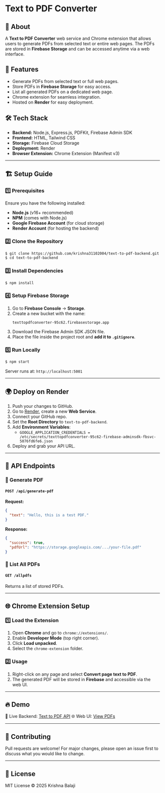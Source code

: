# Text to PDF Converter

## 📌 About
A **Text to PDF Converter** web service and Chrome extension that allows users to generate PDFs from selected text or entire web pages. The PDFs are stored in **Firebase Storage** and can be accessed anytime via a web interface.

## 🚀 Features
- Generate PDFs from selected text or full web pages.
- Store PDFs in **Firebase Storage** for easy access.
- List all generated PDFs on a dedicated web page.
- Chrome extension for seamless integration.
- Hosted on **Render** for easy deployment.

## 🛠️ Tech Stack
- **Backend:** Node.js, Express.js, PDFKit, Firebase Admin SDK
- **Frontend:** HTML, Tailwind CSS
- **Storage:** Firebase Cloud Storage
- **Deployment:** Render
- **Browser Extension:** Chrome Extension (Manifest v3)

---

## 🏗️ Setup Guide
### 1️⃣ Prerequisites
Ensure you have the following installed:
- **Node.js** (v16+ recommended)
- **NPM** (comes with Node.js)
- **Google Firebase Account** (for cloud storage)
- **Render Account** (for hosting the backend)

### 2️⃣ Clone the Repository
```sh
$ git clone https://github.com/krishna31102004/text-to-pdf-backend.git
$ cd text-to-pdf-backend
```

### 3️⃣ Install Dependencies
```sh
$ npm install
```

### 4️⃣ Setup Firebase Storage
1. Go to **Firebase Console** → **Storage**.
2. Create a new bucket with the name:
   ```
   texttopdfconverter-95c62.firebasestorage.app
   ```
3. Download the Firebase Admin SDK JSON file.
4. Place the file inside the project root and **add it to `.gitignore`**.

### 5️⃣ Run Locally
```sh
$ npm start
```
Server runs at: `http://localhost:5001`

---

## 🌍 Deploy on Render
1. Push your changes to GitHub.
2. Go to [Render](https://dashboard.render.com/), create a new **Web Service**.
3. Connect your GitHub repo.
4. Set the **Root Directory** to `text-to-pdf-backend`.
5. Add **Environment Variables**:
   - `GOOGLE_APPLICATION_CREDENTIALS = /etc/secrets/texttopdfconverter-95c62-firebase-adminsdk-fbsvc-5076fd6fe6.json`
6. Deploy and grab your API URL.

---

## 📄 API Endpoints
### 🎯 Generate PDF
#### `POST /api/generate-pdf`
**Request:**
```json
{
  "text": "Hello, this is a test PDF."
}
```
**Response:**
```json
{
  "success": true,
  "pdfUrl": "https://storage.googleapis.com/.../your-file.pdf"
}
```

### 📜 List All PDFs
#### `GET /allpdfs`
Returns a list of stored PDFs.

---

## 🌐 Chrome Extension Setup
### 1️⃣ Load the Extension
1. Open **Chrome** and go to `chrome://extensions/`.
2. Enable **Developer Mode** (top right corner).
3. Click **Load unpacked**.
4. Select the `chrome-extension` folder.

### 2️⃣ Usage
1. Right-click on any page and select **Convert page text to PDF**.
2. The generated PDF will be stored in **Firebase** and accessible via the web UI.

---

## 🔥 Demo
🚀 Live Backend: [Text to PDF API](https://texttopdfconverter2.onrender.com/)
🌐 Web UI: [View PDFs](https://texttopdfconverter2.onrender.com/allpdfs)

---

## 🤝 Contributing
Pull requests are welcome! For major changes, please open an issue first to discuss what you would like to change.

---

## 📜 License
MIT License © 2025 Krishna Balaji
